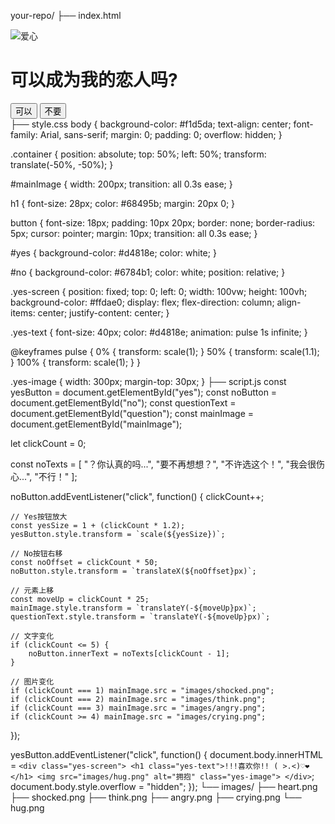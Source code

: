 your-repo/
├── index.html
<!DOCTYPE html>
<html lang="zh-CN">
<head>
    <meta charset="UTF-8">
    <meta name="viewport" content="width=device-width, initial-scale=1.0">
    <title>可以成为我的恋人吗?</title>
    <link rel="stylesheet" href="style.css">
</head>
<body>
    <div class="container">
        <img id="mainImage" src="images/heart.png" alt="爱心">
        <h1 id="question">可以成为我的恋人吗?</h1>
        <div class="buttons">
            <button id="yes">可以</button>
            <button id="no">不要</button>
        </div>
    </div>
    <script src="script.js"></script>
</body>
</html>
├── style.css
body {
    background-color: #f1d5da;
    text-align: center;
    font-family: Arial, sans-serif;
    margin: 0;
    padding: 0;
    overflow: hidden;
}

.container {
    position: absolute;
    top: 50%;
    left: 50%;
    transform: translate(-50%, -50%);
}

#mainImage {
    width: 200px;
    transition: all 0.3s ease;
}

h1 {
    font-size: 28px;
    color: #68495b;
    margin: 20px 0;
}

button {
    font-size: 18px;
    padding: 10px 20px;
    border: none;
    border-radius: 5px;
    cursor: pointer;
    margin: 10px;
    transition: all 0.3s ease;
}

#yes {
    background-color: #d4818e;
    color: white;
}

#no {
    background-color: #6784b1;
    color: white;
    position: relative;
}

.yes-screen {
    position: fixed;
    top: 0;
    left: 0;
    width: 100vw;
    height: 100vh;
    background-color: #ffdae0;
    display: flex;
    flex-direction: column;
    align-items: center;
    justify-content: center;
}

.yes-text {
    font-size: 40px;
    color: #d4818e;
    animation: pulse 1s infinite;
}

@keyframes pulse {
    0% { transform: scale(1); }
    50% { transform: scale(1.1); }
    100% { transform: scale(1); }
}

.yes-image {
    width: 300px;
    margin-top: 30px;
}
├── script.js
const yesButton = document.getElementById("yes");
const noButton = document.getElementById("no");
const questionText = document.getElementById("question");
const mainImage = document.getElementById("mainImage");

let clickCount = 0;

const noTexts = [
    "？你认真的吗...",
    "要不再想想？",
    "不许选这个！",
    "我会很伤心...",
    "不行！"
];

noButton.addEventListener("click", function() {
    clickCount++;
    
    // Yes按钮放大
    const yesSize = 1 + (clickCount * 1.2);
    yesButton.style.transform = `scale(${yesSize})`;
    
    // No按钮右移
    const noOffset = clickCount * 50;
    noButton.style.transform = `translateX(${noOffset}px)`;
    
    // 元素上移
    const moveUp = clickCount * 25;
    mainImage.style.transform = `translateY(-${moveUp}px)`;
    questionText.style.transform = `translateY(-${moveUp}px)`;
    
    // 文字变化
    if (clickCount <= 5) {
        noButton.innerText = noTexts[clickCount - 1];
    }
    
    // 图片变化
    if (clickCount === 1) mainImage.src = "images/shocked.png";
    if (clickCount === 2) mainImage.src = "images/think.png";
    if (clickCount === 3) mainImage.src = "images/angry.png";
    if (clickCount >= 4) mainImage.src = "images/crying.png";
});

yesButton.addEventListener("click", function() {
    document.body.innerHTML = `
        <div class="yes-screen">
            <h1 class="yes-text">!!!喜欢你!! ( >.<)♡❤</h1>
            <img src="images/hug.png" alt="拥抱" class="yes-image">
        </div>
    `;
    document.body.style.overflow = "hidden";
});
└── images/
    ├── heart.png
    ├── shocked.png
    ├── think.png
    ├── angry.png
    ├── crying.png
    └── hug.png
